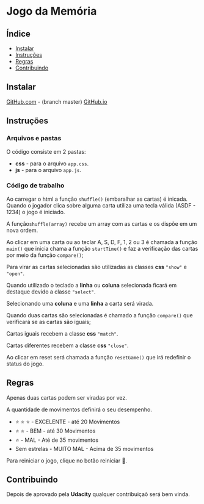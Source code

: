 # Jogo da Memória

## Índice
* [Instalar](#instalar)
* [Instruções](#instruções)
* [Regras](#regras)
* [Contribuindo](#contribuindo)

## Instalar

[GitHub.com](https://github.com/kubr2017/memory-game) - (branch master)
[GitHub.io](https://eneasmarques.github.io/memorygame/)

## Instruções

### Arquivos e pastas

O código consiste em 2 pastas:
* **css** - para o arquivo `app.css`.
* **js** - para o arquivo `app.js`.

### Código de trabalho

Ao carregar o html a função `shuffle()` (embaralhar as cartas) é inicada. Quando o jogador clica sobre alguma carta utiliza uma tecla válida (ASDF - 1234) o jogo é iniciado.

A função`shuffle(array)` recebe um array com as cartas e os dispõe em um nova ordem.

Ao clicar em uma carta ou ao teclar A, S, D, F, 1, 2 ou 3 é chamada a função `main()` que inicia chama a função `startTime()` e faz a verificação das cartas por meio da função `compare()`;

Para virar as cartas selecionadas são utilizadas as classes **css** `"show"` e `"open"`.

Quando utilizado o teclado a **linha** ou **coluna** selecionada ficará em destaque devido a classe `"select"`.

Selecionando uma **coluna** e uma **linha** a carta será virada.

Quando duas cartas são selecionadas é chamado a função `compare()` que verificará se as cartas são iguais;

Cartas iguais recebem a classe **css** `"match"`.

Cartas diferentes recebem a classe **css** `"close"`.

Ao clicar em reset será chamada a função `resetGame()` que irá redefinir o status do jogo.

## Regras

  Apenas duas cartas podem ser viradas por vez.

  A quantidade de movimentos definirá o seu desempenho.

- :star: :star: :star: - EXCELENTE - até 20 Movimentos
- :star: :star: -  BEM - até 30 Movimentos
- :star: - MAL - Até de 35 movimentos
- Sem estrelas - MUITO MAL - Acima de 35 movimentos

Para reiniciar o jogo, clique no botão reiniciar :repeat:.

## Contribuindo

Depois de aprovado pela **Udacity** qualquer contribuiçaõ será bem vinda.